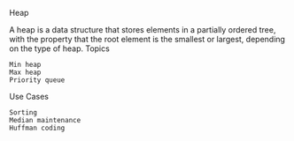 Heap

A heap is a data structure that stores elements in a partially ordered tree, with the property that the root element is the smallest or largest, depending on the type of heap.
Topics

    Min heap
    Max heap
    Priority queue

Use Cases

    Sorting
    Median maintenance
    Huffman coding
